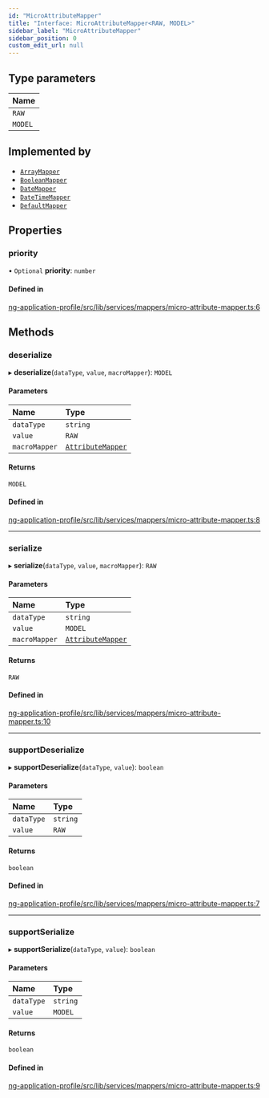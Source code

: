 ```yaml
---
id: "MicroAttributeMapper"
title: "Interface: MicroAttributeMapper<RAW, MODEL>"
sidebar_label: "MicroAttributeMapper"
sidebar_position: 0
custom_edit_url: null
---
```


## Type parameters

| Name |
| :------ |
| `RAW` |
| `MODEL` |

## Implemented by

- [`ArrayMapper`](../classes/ArrayMapper)
- [`BooleanMapper`](../classes/BooleanMapper)
- [`DateMapper`](../classes/DateMapper)
- [`DateTimeMapper`](../classes/DateTimeMapper)
- [`DefaultMapper`](../classes/DefaultMapper)

## Properties

### priority

• `Optional` **priority**: `number`

#### Defined in

[ng-application-profile/src/lib/services/mappers/micro-attribute-mapper.ts:6](https://github.com/cognizone/ng-cognizone/blob/0401c67/libs/ng-application-profile/src/lib/services/mappers/micro-attribute-mapper.ts#L6)

## Methods

### deserialize

▸ **deserialize**(`dataType`, `value`, `macroMapper`): `MODEL`

#### Parameters

| Name | Type |
| :------ | :------ |
| `dataType` | `string` |
| `value` | `RAW` |
| `macroMapper` | [`AttributeMapper`](AttributeMapper) |

#### Returns

`MODEL`

#### Defined in

[ng-application-profile/src/lib/services/mappers/micro-attribute-mapper.ts:8](https://github.com/cognizone/ng-cognizone/blob/0401c67/libs/ng-application-profile/src/lib/services/mappers/micro-attribute-mapper.ts#L8)

___

### serialize

▸ **serialize**(`dataType`, `value`, `macroMapper`): `RAW`

#### Parameters

| Name | Type |
| :------ | :------ |
| `dataType` | `string` |
| `value` | `MODEL` |
| `macroMapper` | [`AttributeMapper`](AttributeMapper) |

#### Returns

`RAW`

#### Defined in

[ng-application-profile/src/lib/services/mappers/micro-attribute-mapper.ts:10](https://github.com/cognizone/ng-cognizone/blob/0401c67/libs/ng-application-profile/src/lib/services/mappers/micro-attribute-mapper.ts#L10)

___

### supportDeserialize

▸ **supportDeserialize**(`dataType`, `value`): `boolean`

#### Parameters

| Name | Type |
| :------ | :------ |
| `dataType` | `string` |
| `value` | `RAW` |

#### Returns

`boolean`

#### Defined in

[ng-application-profile/src/lib/services/mappers/micro-attribute-mapper.ts:7](https://github.com/cognizone/ng-cognizone/blob/0401c67/libs/ng-application-profile/src/lib/services/mappers/micro-attribute-mapper.ts#L7)

___

### supportSerialize

▸ **supportSerialize**(`dataType`, `value`): `boolean`

#### Parameters

| Name | Type |
| :------ | :------ |
| `dataType` | `string` |
| `value` | `MODEL` |

#### Returns

`boolean`

#### Defined in

[ng-application-profile/src/lib/services/mappers/micro-attribute-mapper.ts:9](https://github.com/cognizone/ng-cognizone/blob/0401c67/libs/ng-application-profile/src/lib/services/mappers/micro-attribute-mapper.ts#L9)

